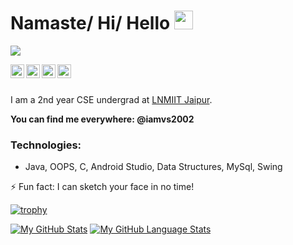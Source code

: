 # Namaste/ Hi/ Hello <img src="https://raw.githubusercontent.com/MartinHeinz/MartinHeinz/master/wave.gif" width="30px">

![](https://komarev.com/ghpvc/?username=iamvs-2002&color=green)

<a href="https://www.linkedin.com/in/iamvs2002/">
  <img align="left" alt="Vaibhav Singhal - LinkedIn" width="22px" src="https://img.icons8.com/fluent/48/000000/linkedin.png"/>
</a>
<a href="https://instagram.com/iamvs2002">
  <img align="left" alt="Vaibhav Singhal - Instagram" width="22px" src="https://img.icons8.com/fluent/48/000000/instagram-new.png"/>
</a>
<a href="https://www.facebook.com/iamvs2002/">
  <img align="left" alt="Vaibhav Singhal - Facebook" width="22px" src="https://img.icons8.com/color/64/000000/facebook-new.png"/>
</a>
<a href="https://twitter.com/iamvs2002">
  <img align="left" alt="Vaibhav Singhal - Twitter" width="22px" src="https://img.icons8.com/fluent/48/000000/twitter.png"/>
</a>


<br />
<br />

I am a 2nd year CSE undergrad at [LNMIIT Jaipur](https://www.lnmiit.ac.in/). 


**You can find me everywhere: @iamvs2002**


### Technologies: 
- Java, OOPS, C, Android Studio, Data Structures, MySql, Swing

⚡ Fun fact: I can sketch your face in no time!

[![trophy](https://github-profile-trophy.vercel.app/?username=iamvs-2002&theme=onedark)](https://github.com/ryo-ma/github-profile-trophy)



[![My GitHub Stats](https://github-readme-stats.vercel.app/api/?username=iamvs-2002&count_private=true&theme=synthwave&showicons=true)]()
[![My GitHub Language Stats](https://github-readme-stats.vercel.app/api/top-langs/?username=iamvs-2002&langs_count=5&theme=synthwave)]()

